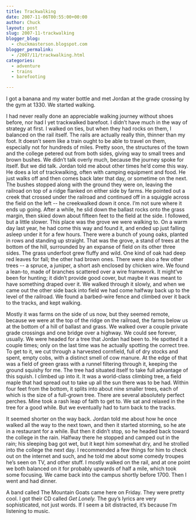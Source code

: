 ```yaml
---
title: Trackwalking
date: 2007-11-06T00:55:00+00:00
author: Chuck
layout: post
slug: 2007-11-trackwalking
blogger_blog:
  - chuckmasterson.blogspot.com
blogger_permalink:
  - /2007/11/trackwalking.html
categories:
  - adventure
  - trains
  - barefooting

---
```

I got a banana and my water bottle and met Jordan at the grade crossing by the
gym at 1330. We started walking.  

I had never really done an appreciable walking journey without shoes before,
nor had I yet trackwalked barefoot. I didn’t have much in the way of strategy
at first. I walked on ties, but when they had rocks on them, I balanced on the
rail itself. The rails are actually really thin, thinner than my foot. It
doesn’t seem like a train ought to be able to travel on them, especially not
for hundreds of miles. Pretty soon, the structures of the town and the college
petered out from both sides, giving way to small trees and brown bushes. We
didn’t talk overly much, because the journey spoke for itself. But we did talk.
Jordan told me about other times he’d come this way. He does a lot of
trackwalking, often with camping equipment and food. He just walks off and then
comes back later that day, or sometime on the next. The bushes stopped along
with the ground they were on, leaving the railroad on top of a ridge flanked on
either side by farms. He pointed out a creek that crossed under the railroad
and continued off in a squiggle across the field on the left -- he creekwalked
down it once. I’m not sure where it ends up going. After a while, he slid down
the ballast rocks onto the grass margin, then skied down about fifteen feet to
the field at the side. I followed, but a little slower. This place was the
grove we were walking to. On a warm day last year, he had come this way and
found it, and ended up just falling asleep under it for a few hours. There were
a bunch of young oaks, planted in rows and standing up straight. That was the
grove, a stand of trees at the bottom of the hill, surrounded by an expanse of
field on its other three sides. The grass underfoot grew fluffy and wild. One
kind of oak had deep red leaves for fall; the other had brown ones. There were
also a few other trees -- a spruce, a juniper, a short ash enclosed by chicken
wire. We found a lean-to, made of branches scattered over a wire framework. It
might’ve been for hunting; it didn’t provide good cover, but maybe it was meant
to have something draped over it. We walked through it slowly, and when we came
out the other side back into field we had come halfway back up to the level of
the railroad. We found a barbed-wire fence and climbed over it back to the
tracks, and kept walking.  

Mostly it was farms on the side of us now, but they seemed remote, because we
were at the top of the ridge on the railroad, the farms below us at the bottom
of a hill of ballast and grass. We walked over a couple private grade crossings
and one bridge over a highway. We could see forever, usually. We were headed
for a tree that Jordan had been to. He spotted it a couple times; only on the
last time was he actually spotting the correct tree. To get to it, we cut
through a harvested cornfield, full of dry stocks and spent, empty cobs, with a
distinct smell of cow manure. At the edge of that was a field of green grass
with a runnel filtering through it, keeping the ground squishy for me. The tree
had situated itself to take full advantage of this squish. I climbed up into
it. It was a world-class climbing tree, a field maple that had spread out to
take up all the sun there was to be had. Within four feet from the bottom, it
splits into about nine smaller trees, each of which is the size of a full-grown
tree. There are several absolutely perfect perches. Mine took a rash leap of
faith to get to. We sat and relaxed in the tree for a good while. But we
eventually had to turn back to the tracks.  

It seemed shorter on the way back. Jordan told me about how he once walked all
the way to the next town, and then it started storming, so he ate in a
restaurant for a while. But then it didn’t stop, so he headed back toward the
college in the rain. Halfway there he stopped and camped out in the rain; his
sleeping bag got wet, but it kept him somewhat dry, and he strolled into the
college the next day. I recommended a few things for him to check out on the
internet and such, and he told me about some comedy troupes he’s seen on TV,
and other stuff. I mostly walked on the rail, and at one point we both balanced
on it for probably upwards of half a mile, which took some focusing. We came
back into the campus shortly before 1700. Then I went and had dinner.

A band called The Mountain Goats came here on Friday. They were pretty cool. I
got their CD called _Get Lonely._ The guy’s lyrics are very sophisticated, not
just words. If I seem a bit distracted, it’s because I’m listening to music.

